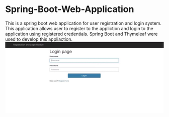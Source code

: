 # Spring-Boot-Web-Application
This is a spring boot web application for user registration and login system.
This application allows user to register to the appliction and login to the application using registered credentials.
Spring Boot and Thymeleaf were used to develop this appliaction.
<img src = "screenshots.jpeg">
